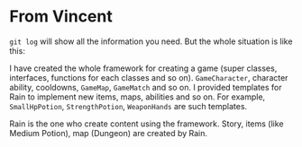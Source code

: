 # From Vincent
`git log` will show all the information you need. But the whole situation is like this:

I have created the whole framework for creating a game (super classes, interfaces, functions for each classes and so on). `GameCharacter`, character ability, cooldowns, `GameMap`, `GameMatch` and so on. I provided templates for Rain to implement new items, maps, abilities and so on. For example, `SmallHpPotion`, `StrengthPotion`, `WeaponHands` are such templates.

Rain is the one who create content using the framework. Story, items (like Medium Potion), map (Dungeon) are created by Rain.